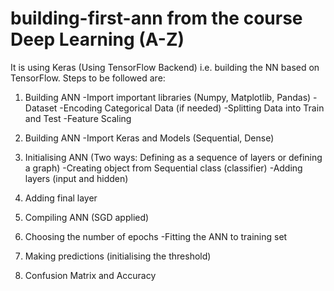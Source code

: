 # building-first-ann from the course Deep Learning (A-Z)

It is using Keras (Using TensorFlow Backend) i.e. building the NN based on TensorFlow.
Steps to be followed are:

1. Building ANN
-Import important libraries (Numpy, Matplotlib, Pandas)
-Dataset
-Encoding Categorical Data (if needed)
-Splitting Data into Train and Test
-Feature Scaling

2. Building ANN
-Import Keras and Models (Sequential, Dense)

3. Initialising ANN (Two ways: Defining as a sequence of layers or defining a graph)
-Creating object from Sequential class (classifier)
-Adding layers (input and hidden)

4. Adding final layer

5. Compiling ANN (SGD applied)

6. Choosing the number of epochs
-Fitting the ANN to training set

7. Making predictions (initialising the threshold)

8. Confusion Matrix and Accuracy 
